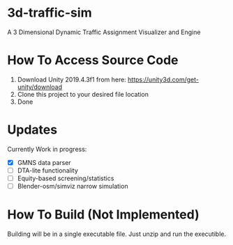 # 3d-traffic-sim
A 3 Dimensional Dynamic Traffic Assignment Visualizer and Engine


# How To Access Source Code
1) Download Unity 2019.4.3f1 from here: https://unity3d.com/get-unity/download
2) Clone this project to your desired file location
3) Done
# Updates
Currently Work in progress:
- [x] GMNS data parser
- [ ] DTA-lite functionality
- [ ] Equity-based screening/statistics
- [ ] Blender-osm/simviz narrow simulation
# How To Build (Not Implemented)
Building will be in a single executable file. Just unzip and run the executible. 
